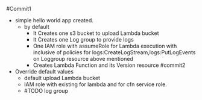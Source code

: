 #Commit1
 - simple hello world app created.
    - by default 
        - It Creates one s3 bucket to upload Lambda bucket
        - It Creates one Log group to provide logs
        - One IAM role with assumeRole for Lambda execution with inclusive of policies for logs:CreateLogStream,logs:PutLogEvents on Loggroup resource above mentioned
        - Creates Lambda Function and its Version resource
#commit2
  - Override default values
    - default upload Lambda bucket
    - IAM role with existing for lambda and for cfn service role.
    - #TODO log group 